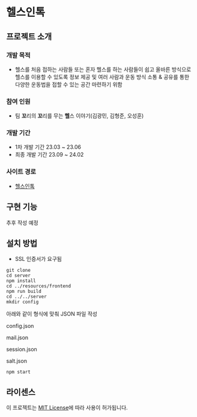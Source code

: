 # 헬스인톡


## 프로젝트 소개

### 개발 목적
- 헬스를 처음 접하는 사람들 또는 혼자 헬스를 하는 사람들이 쉽고 올바른 방식으로 헬스를 이용할 수 있도록 정보 제공 및 여러 사람과 운동 방식 소통 & 공유를 통한 다양한 운동법을 접할 수 있는 공간 마련하기 위함

### 참여 인원
- 팀 **꼬**리의 **꼬**리를 무는 **헬**스 이야기(김광민, 김형준, 오성훈)

### 개발 기간
- 1차 개발 기간 23.03 ~ 23.06
- 최종 개발 기간 23.09 ~ 24.02

### 사이트 경로
- [헬스인톡](healthintalk.duckdns.org) 

## 구현 기능
추후 작성 예정


## 설치 방법

- SSL 인증서가 요구됨
  
```
git clone
cd server
npm install
cd ../resources/frontend
npm run build
cd ../../server
mkdir config
```

아래와 같이 형식에 맞춰 JSON 파일 작성

config.json

mail.json

session.json

salt.json

```
npm start
```

## 라이센스
이 프로젝트는 [MIT License](https://opensource.org/license/MIT)에 따라 사용이 허가됩니다.
